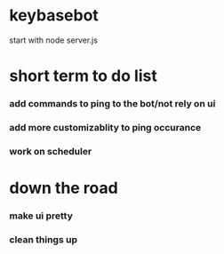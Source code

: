 # keybasebot

start with node server.js

# short term to do list
### add commands to ping to the bot/not rely on ui
### add more customizablity to ping occurance
### work on scheduler

# down the road
### make ui pretty
### clean things up
